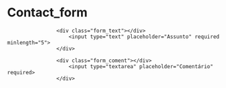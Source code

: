 # Contact_form



                    <div class="form_text"></div>
                        <input type="text" placeholder="Assunto" required minlength="5">
                    </div>

                    <div class="form_coment"></div>
                        <input type="textarea" placeholder="Comentário" required>
                    </div>